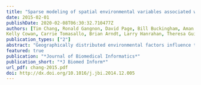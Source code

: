 ```yaml
---
title: "Sparse modeling of spatial environmental variables associated with asthma"
date: 2015-02-01
publishDate: 2020-02-08T06:30:32.710477Z
authors: [Tim Chang, Ronald Gangnon, David Page, Bill Buckingham, Aman Tandias,
Kelly Cowan, Carrie Tomasallo, Brian Arndt, Larry Hanrahan, Theresa Guilbert]
publication_types: ["2"]
abstract: "Geographically distributed environmental factors influence the burden of diseases such as asthma. Our objective was to identify sparse environmental variables associated with asthma diagnosis gathered from a large electronic health record (EHR) dataset while controlling for spatial variation. An EHR dataset from the University of Wisconsin's Family Medicine, Internal Medicine and Pediatrics Departments was obtained for 199,220 patients aged 5-50years over a three-year period. Each patient's home address was geocoded to one of 3456 geographic census block groups. Over one thousand block group variables were obtained from a commercial database. We developed a Sparse Spatial Environmental Analysis (SASEA). Using this method, the environmental variables were first dimensionally reduced with sparse principal component analysis. Logistic thin plate regression spline modeling was then used to identify block group variables associated with asthma from sparse principal components. The addresses of patients from the EHR dataset were distributed throughout the majority of Wisconsin's geography. Logistic thin plate regression spline modeling captured spatial variation of asthma. Four sparse principal components identified via model selection consisted of food at home, dog ownership, household size, and disposable income variables. In rural areas, dog ownership and renter occupied housing units from significant sparse principal components were associated with asthma. Our main contribution is the incorporation of sparsity in spatial modeling. SASEA sequentially added sparse principal components to Logistic thin plate regression spline modeling. This method allowed association of geographically distributed environmental factors with asthma using EHR and environmental datasets. SASEA can be applied to other diseases with environmental risk factors."
featured: true
publication: "*Journal of Biomedical Informatics*"
publication_short: "*J Biomed Inform*"
url_pdf: chang-2015.pdf
doi: http://dx.doi.org/10.1016/j.jbi.2014.12.005
---
```


